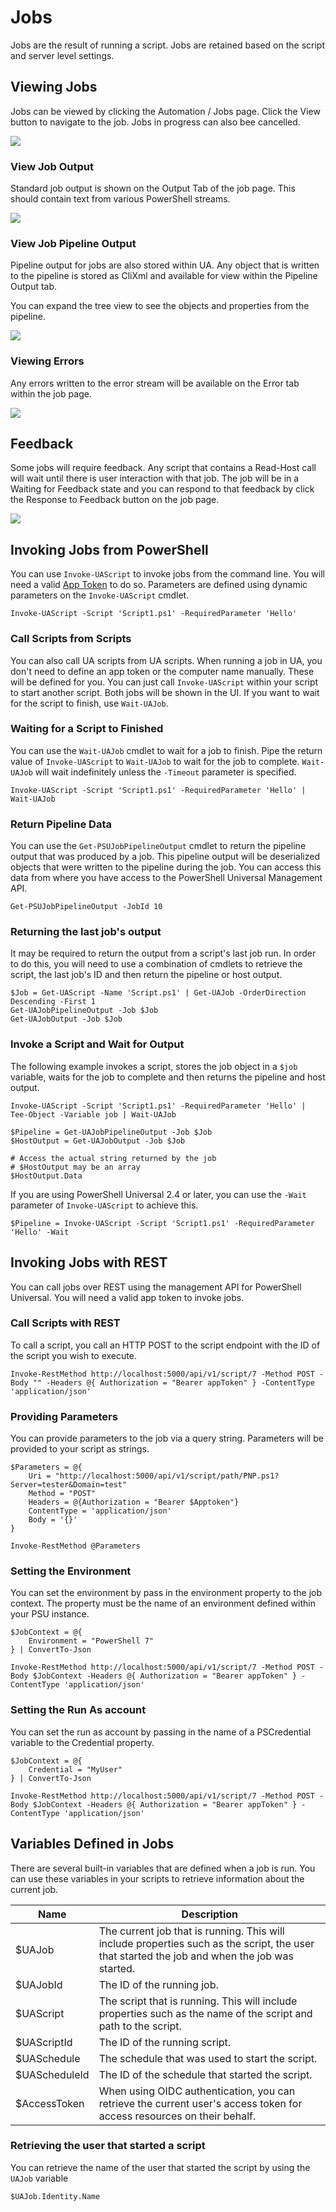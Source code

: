 # Jobs

Jobs are the result of running a script. Jobs are retained based on the script and server level settings.

## Viewing Jobs

Jobs can be viewed by clicking the Automation / Jobs page. Click the View button to navigate to the job. Jobs in progress can also bee cancelled.

![](<../.gitbook/assets/image (19).png>)

### View Job Output

Standard job output is shown on the Output Tab of the job page. This should contain text from various PowerShell streams.

![](<../.gitbook/assets/image (13).png>)

### View Job Pipeline Output

Pipeline output for jobs are also stored within UA. Any object that is written to the pipeline is stored as CliXml and available for view within the Pipeline Output tab.

You can expand the tree view to see the objects and properties from the pipeline.

![](<../.gitbook/assets/image (22).png>)

### Viewing Errors

Any errors written to the error stream will be available on the Error tab within the job page.

![](<../.gitbook/assets/image (25).png>)

## Feedback

Some jobs will require feedback. Any script that contains a Read-Host call will wait until there is user interaction with that job. The job will be in a Waiting for Feedback state and you can respond to that feedback by click the Response to Feedback button on the job page.

![](<../.gitbook/assets/image (17).png>)

## Invoking Jobs from PowerShell

You can use `Invoke-UAScript` to invoke jobs from the command line. You will need a valid [App Token](../config/security/#app-tokens) to do so. Parameters are defined using dynamic parameters on the `Invoke-UAScript` cmdlet.

```
Invoke-UAScript -Script 'Script1.ps1' -RequiredParameter 'Hello'
```

### Call Scripts from Scripts

You can also call UA scripts from UA scripts. When running a job in UA, you don't need to define an app token or the computer name manually. These will be defined for you. You can just call `Invoke-UAScript` within your script to start another script. Both jobs will be shown in the UI. If you want to wait for the script to finish, use `Wait-UAJob`.

### Waiting for a Script to Finished

You can use the `Wait-UAJob` cmdlet to wait for a job to finish. Pipe the return value of `Invoke-UAScript` to `Wait-UAJob` to wait for the job to complete. `Wait-UAJob` will wait indefinitely unless the `-Timeout` parameter is specified.

```
Invoke-UAScript -Script 'Script1.ps1' -RequiredParameter 'Hello' | Wait-UAJob
```

### Return Pipeline Data

You can use the `Get-PSUJobPipelineOutput` cmdlet to return the pipeline output that was produced by a job. This pipeline output will be deserialized objects that were written to the pipeline during the job. You can access this data from where you have access to the PowerShell Universal Management API.

```
Get-PSUJobPipelineOutput -JobId 10
```

### Returning the last job's output

It may be required to return the output from a script's last job run. In order to do this, you will need to use a combination of cmdlets to retrieve the script, the last job's ID and then return the pipeline or host output.

```
$Job = Get-UAScript -Name 'Script.ps1' | Get-UAJob -OrderDirection Descending -First 1
Get-UAJobPipelineOutput -Job $Job
Get-UAJobOutput -Job $Job
```

### Invoke a Script and Wait for Output

The following example invokes a script, stores the job object in a `$job` variable, waits for the job to complete and then returns the pipeline and host output.

```
Invoke-UAScript -Script 'Script1.ps1' -RequiredParameter 'Hello' | Tee-Object -Variable job | Wait-UAJob

$Pipeline = Get-UAJobPipelineOutput -Job $Job
$HostOutput = Get-UAJobOutput -Job $Job

# Access the actual string returned by the job
# $HostOutput may be an array 
$HostOutput.Data
```

If you are using PowerShell Universal 2.4 or later, you can use the `-Wait` parameter of `Invoke-UAScript` to achieve this. 

```
$Pipeline = Invoke-UAScript -Script 'Script1.ps1' -RequiredParameter 'Hello' -Wait
```

## Invoking Jobs with REST

You can call jobs over REST using the management API for PowerShell Universal. You will need a valid app token to invoke jobs.

### Call Scripts with REST

To call a script, you call an HTTP POST to the script endpoint with the ID of the script you wish to execute.

```
Invoke-RestMethod http://localhost:5000/api/v1/script/7 -Method POST -Body "" -Headers @{ Authorization = "Bearer appToken" } -ContentType 'application/json'
```

### Providing Parameters

You can provide parameters to the job via a query string. Parameters will be provided to your script as strings. 

```
$Parameters = @{
    Uri = "http://localhost:5000/api/v1/script/path/PNP.ps1?Server=tester&Domain=test" 
    Method = "POST"
    Headers = @{Authorization = "Bearer $Apptoken"}
    ContentType = 'application/json'
    Body = '{}'
}

Invoke-RestMethod @Parameters
```

### Setting the Environment

You can set the environment by pass in the environment property to the job context. The property must be the name of an environment defined within your PSU instance.

```
$JobContext = @{
    Environment = "PowerShell 7"
} | ConvertTo-Json

Invoke-RestMethod http://localhost:5000/api/v1/script/7 -Method POST -Body $JobContext -Headers @{ Authorization = "Bearer appToken" } -ContentType 'application/json'
```

### Setting the Run As account

You can set the run as account by passing in the name of a PSCredential variable to the Credential property.

```
$JobContext = @{
    Credential = "MyUser"
} | ConvertTo-Json

Invoke-RestMethod http://localhost:5000/api/v1/script/7 -Method POST -Body $JobContext -Headers @{ Authorization = "Bearer appToken" } -ContentType 'application/json'
```

## Variables Defined in Jobs

There are several built-in variables that are defined when a job is run. You can use these variables in your scripts to retrieve information about the current job.

| Name          | Description                                                                                                                                   |
| ------------- | --------------------------------------------------------------------------------------------------------------------------------------------- |
| $UAJob        | The current job that is running. This will include properties such as the script, the user that started the job and when the job was started. |
| $UAJobId      | The ID of the running job.                                                                                                                    |
| $UAScript     | The script that is running. This will include properties such as the name of the script and path to the script.                               |
| $UAScriptId   | The ID of the running script.                                                                                                                 |
| $UASchedule   | The schedule that was used to start the script.                                                                                               |
| $UAScheduleId | The ID of the schedule that started the script.                                                                                               |
| $AccessToken  | When using OIDC authentication, you can retrieve the current user's access token for access resources on their behalf.                        |

### Retrieving the user that started a script

You can retrieve the name of the user that started the script by using the `UAJob` variable

```
$UAJob.Identity.Name
```
